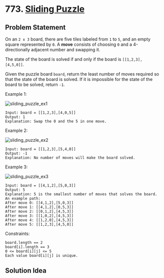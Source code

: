 # 773. [Sliding Puzzle](https://leetcode.com/problems/sliding-puzzle/)

## Problem Statement

On an `2 x 3` board, there are five tiles labeled from `1` to `5`, and an empty square represented by `0`. A **move** consists of choosing `0` and a 4-directionally adjacent number and swapping it.

The state of the board is solved if and only if the board is `[[1,2,3],[4,5,0]]`.

Given the puzzle board `board`, return the least number of moves required so that the state of the board is solved. If it is impossible for the state of the board to be solved, return `-1`.

Example 1:

<img align="middle" src="https://assets.leetcode.com/uploads/2021/06/29/slide1-grid.jpg" alt="sliding_puzzle_ex1"/>

```
Input: board = [[1,2,3],[4,0,5]]
Output: 1
Explanation: Swap the 0 and the 5 in one move.
```

Example 2:

<img align="middle" src="https://assets.leetcode.com/uploads/2021/06/29/slide2-grid.jpg" alt="sliding_puzzle_ex2"/>

```
Input: board = [[1,2,3],[5,4,0]]
Output: -1
Explanation: No number of moves will make the board solved.
```

Example 3:

<img align="middle" src="https://assets.leetcode.com/uploads/2021/06/29/slide3-grid.jpg" alt="sliding_puzzle_ex3"/>

```
Input: board = [[4,1,2],[5,0,3]]
Output: 5
Explanation: 5 is the smallest number of moves that solves the board.
An example path:
After move 0: [[4,1,2],[5,0,3]]
After move 1: [[4,1,2],[0,5,3]]
After move 2: [[0,1,2],[4,5,3]]
After move 3: [[1,0,2],[4,5,3]]
After move 4: [[1,2,0],[4,5,3]]
After move 5: [[1,2,3],[4,5,0]]
```

Constraints:
```
board.length == 2
board[i].length == 3
0 <= board[i][j] <= 5
Each value board[i][j] is unique.
```

## Solution Idea

